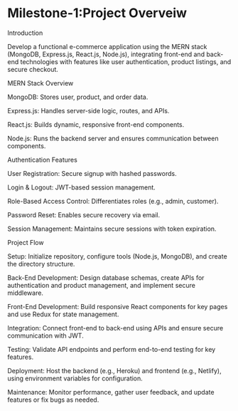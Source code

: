 # Milestone-1:Project Overveiw

Introduction

Develop a functional e-commerce application using the MERN stack (MongoDB, Express.js, React.js, Node.js), integrating front-end and back-end technologies with features like user authentication, product listings, and secure checkout.

MERN Stack Overview

MongoDB: Stores user, product, and order data.

Express.js: Handles server-side logic, routes, and APIs.

React.js: Builds dynamic, responsive front-end components.

Node.js: Runs the backend server and ensures communication between components.

Authentication Features

User Registration: Secure signup with hashed passwords.

Login & Logout: JWT-based session management.

Role-Based Access Control: Differentiates roles (e.g., admin, customer).

Password Reset: Enables secure recovery via email.

Session Management: Maintains secure sessions with token expiration.

Project Flow

Setup: Initialize repository, configure tools (Node.js, MongoDB), and create the directory structure.

Back-End Development: Design database schemas, create APIs for authentication and product management, and implement secure middleware.

Front-End Development: Build responsive React components for key pages and use Redux for state management.

Integration: Connect front-end to back-end using APIs and ensure secure communication with JWT.

Testing: Validate API endpoints and perform end-to-end testing for key features.

Deployment: Host the backend (e.g., Heroku) and frontend (e.g., Netlify), using environment variables for configuration.

Maintenance: Monitor performance, gather user feedback, and update features or fix bugs as needed.
